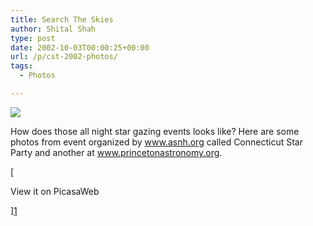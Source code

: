 ```yaml
---
title: Search The Skies
author: Shital Shah
type: post
date: 2002-10-03T00:00:25+00:00
url: /p/cst-2002-photos/
tags:
  - Photos

---
```

[<img src="/images/posts/2004/03/starparties.jpg" class="alignleft size-full" />][1]

How does those all night star gazing events looks like? Here are some photos from event organized by www.asnh.org called Connecticut Star Party and another at www.princetonastronomy.org.

[

View it on PicasaWeb

][1]

 [1]: https://picasaweb.google.com/111712720654017421562/SearchTheSkies?authuser=0&feat=directlink